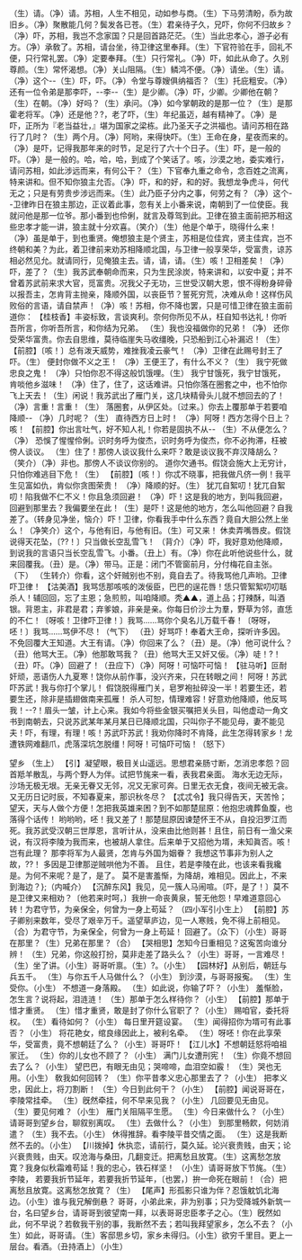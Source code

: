 <!-- { "loadSidebar": true } -->
（生）请。（净）请。苏相，人生不相见，动如参与商。（生）下马劳清盼，忝为故旧乡。（净）聚散能几何？鬓发各已苍。（生）君亲待子久，兄吓，你何不归故乡？（净）吓，苏相，我岂不念家国？只是回首路茫茫。（生）当此忠孝心，游子必有方。（净）承敎了。苏相，请台坐，待卫律这里奉拜。（生）下官符验在手，回礼不便，只行常礼罢。（净）定要奉拜。（生）只行常礼。（净）吓，如此从命了。久别尊颜。（生）常怀渴想。（净）关山阻隔。（生）鳞鸿不便。（净）请坐。（生）请。（净）这个--（生）吓，吓。（净）令堂与尊嫂俱纳福否？（生）托庇粗安。（净）还有一位令弟是那李吓，--李--（生）是少卿。（净）吓，少卿。少卿他在朝？（生）在朝。（净）好吗？（生）承问。（净）如今掌朝政的是那一位？（生）是那霍老将军。（净）还是他？?，老了吓，（生）年纪虽迈，越有精神了。（净）是吓，正所为『老当益壮，』堪为国家之梁栋。此乃圣天子之洪福也。请问苏相在路行了几时？（生）两个月。（净）阿哟，来得快吓。（生）王命在身，星夜而来的。（净）是吓，记得我那年来的时节，足足行了六十个日子。（生）吓，是一般的吓。（净）是一般的。哈，哈，哈，到成了个笑话了。咳，沙漠之地，委实难行，请问苏相，如此涉远而来，有何公干？（生）下官奉九重之命令，念百姓之流离，特来讲和。但不知你狼主允否。（净）吓，和的好，和的好。我想龙争虎斗，何代无之；只是有劳贵步涉远而来。（生）此乃臣子分内之事，何劳之有？（净）这个--卫律昨日在狼主那边，正议着此事，忽有关上小番来说，南朝到了一位使臣。我就问他是那一位爷。那小番到也伶俐，就言及尊驾到此。卫律在狼主面前把苏相这些忠孝才能一讲，狼主就十分欢喜。（笑介）（生）他是个单于，晓得什么来！（净）虽是单于，到也重贤。俺想狼主是个贤主，苏相是位佳宾，贤主佳宾，岂不终朝和美？为此，着卫律前来劝苏相降顺北国，与卫律一般享荣华，受富贵，谅苏相必然见允。就请同行，见俺狼主去。请，请，请。（生）咳！卫相差矣！（净）吓，差了？（生）我苏武奉朝命而来，只为生民涂炭，特来讲和，以安中夏；并不曾着苏武前来求大官，觅富贵。况我父子无功，三世受汉朝大恩，恨不得粉身碎骨以报吾主，怎肯背主抛亲，降顺外国，以丧臣节？誓死穷荒，决难从命！这样伤风败俗的言语，请自禁声！（净）咳！苏相，你不降也罢，只是可惜卫律在狼主面前道你：
【桂枝香】丰姿标致，言谈爽利。奈何你所见不从，枉自知书达礼！你听吾所言，你听吾所言，和你结为兄弟。
（生）我也没福做你的兄弟！（净）
还你受荣华富贵。你去自思维，莫待临崖失马收缰晚，只恐船到江心补漏迟！（生）
【前腔】〔咳！〕总有泼天威势，难挫我凌云豪气！
（净）卫律在此赐号封王了吓。（生）
便封你做不义之王！
（净）王便王了，有什么不义？（生）
我宁死做忠良之鬼！
（净）只怕你忍不得这般饥饿哩。（生）
我宁甘饿死，我宁甘饿死，肯啖他乡滋味！
（净）住了，住了，这话难讲。只怕你落在圈套之中，也不怕你飞上天去！（生）闲说！我苏武出了雁门关，这几块精骨头儿就不想回去的了！（净）言重！言重！（生）
落圈套，从伊区处。〔过来。〕你去上覆那单于若要咱降顺--
（净）几时呢？（生）
直待西方日上时！
（净）阿呀！西方怎得个日上？咳！
【前腔】你出言吐气，好不知人礼！你若是固执不从--
（生）不从便怎么？（净）
恐悞了惺惺伶俐。识时务呼为俊杰，识时务呼为俊杰，你不必拘滞，枉被傍人谈议。
（生）住了！那傍人谈议我什么来吓？敢是谈议我不弃汉降胡么？（笑介）（净）非也。那傍人不谈议你别的。
道你欠通书。假饶会施大上无穷计，只怕你难逃目下危！（生）
【前腔】〔咳！〕你忒不晓事，把我做凡侪一例！我平生见富如仇，肯似你贪图荣贵！
（净）降顺的好。（生）
犹兀自絮叨！犹兀自絮叨！陷我做不仁不义！你且急须回避！
（净）吓！这是我的地方，到叫我回避，回避到那里去？我偏要坐在此！（生）是吓！这是他的地方，怎么叫他回避？自我差了。（转身见净坐，恼介）吓！卫律，你看我手中什么东西？竟自大胆公然上坐么！（净笑介）这个，与他有旧，与他有旧。（生）可又来！
休卖弄嘴唇皮。假饶说得天花坠，〔??！〕只当做长空乱雪飞！
（背介）（净）吓，我好意劝他降顺，到说我的言语只当长空乱雪飞。小番。（丑上）有。（净）你在此听他说些什么，就来回覆我。（丑）是。（净）带马。正是：闭门不管窗前月，分付梅花自主张。（下）
（生转介）你看，这个奸贼别也不别，竟自去了。待我骂他几声哟。卫律吓卫律！
【沽美酒】我骂恁那咳咳的泼佞臣，巴巴的逞花唇！恁只管絮絮叨叨聒杀人！辅回回，忘了主恩；急煎煎，叫咱降顺。秃▲▲，道上品；打辣酥，叫酒银。背恩主，非君是君；弃爹娘，非亲是亲。你每日价沙土为羣，野草为邻，直恁的不仁！〔呀咳！卫律吓卫律！〕我骂......骂你个臭名儿万载千春！〔呀呀，呸！〕我骂......骂伊不尽！（气下）
（丑）好骂吓！奉着大王命，探听许多因。不免回覆大王知道。大王有请。（净）你回来了么？（丑）是。（净）他可说什么？（丑）他骂大王。（净）他那敢骂我？（丑）他骂大王又奸又佞。（净）唗！?！（丑）吓。（净）回避了！（丑应下）（净）阿呀！可恼吓可恼！
【驻马听】叵耐奸顽，恶语伤人九夏寒！饶你从前作事，没兴齐来，只在转眼之间！
阿呀！苏武吓苏武！我与你打个掌儿！
假饶脱得雁门关，皂罗袍扯碎没一半！若要生还，若要生还，除非是插翅做南来孤雁！
杀人可恕，情理难容！好意劝他降顺，他反骂我！--?！眉头一皱，计上心来。我如今将些金银买嘱把关头目，叫他虚动一角文书到南朝去，只说苏武某年某月某日已降顺北国，只叫你子不能见母，妻不能见夫！吓，有理，有理！咳！苏武吓苏武！我劝你降时不肯降，此生怎得转家乡！龙遭铁网难翻爪，虎落深坑怎脱缰！阿呀！可恼吓可恼！（怒下）
 
望乡
（生上）
【引】凝望眼，极目关山遥远。思想君亲肠寸断，怎消忠孝怨？回首羝羊散乱，与两个野人为伴。试把节旄来一看，表我君亲面。
海水无边无际，沙场无极无垠。无亲无眷又无邻，况又无家可奔。日里无衣无食，夜间无被无衾。又无历日记时辰，不知春夏来，那识秋冬尽？
【忒忒令】我只得告天，天苦怜；望天，天与人做个方便！怎把我英雄来困？到不如那楚屈原：他抱忠魂葬鱼腹，也落得个话传！
哟哟哟，呸！我又差了！那楚屈原因谏楚怀王不从，自投汨罗江而死。我苏武受汉朝三世厚恩，言听计从，没来由比他则甚！且住，前日有一渔父来说，有汉将李陵为我而来，也被胡人拿住。后来单于又招他为壻，未知眞否。咳！岂有此理？
那李将军为人最贤，怎肯与外国为姻眷？
我想这节事非为别人之故，??！
多因是卫律那逆贼哄他为不善。
且住，若是李陵在此，也该来看我纔是。为何不来呢？是了，是了。
莫不是害羞惭，为降胡，难相见。因此上，不来到海边？};（内喊介）
【沉醉东风】我见，见一簇人马闹喧。〔吓，是了！〕莫不是卫律又来相劝？〔他若来时呵，〕我拚一命丧黄泉，誓无他怨！早难道意回心转！为君守节，为亲保全，何曾为一身上苟延？
（四小军引小生上）
【前腔】苏子卿别来数年，受尽了艰辛万千。遥望草庐边，见一人寒贱，免不得上前相见。（合）为君守节，为亲保全，何曾为一身上苟延！
回避了。（众下）（小生）哥哥在那里？（生）兄弟在那里？（合）
【哭相思】怎知今日重相见？这寃苦向谁分辨！
（生）兄弟，你这般打扮，莫非走差了路头么？（小生）哥哥，一言难尽！（生）坐了讲。（小生）哥哥听禀。（生）?。（小生）
【园林好】从别后，朝廷与兵五千。
（生）与你五千人马做什么？（小生）
到沙漠，与哥哥报寃。
（生）生受你。（小生）
不想道一身落殿。
（生）如此说，你输了吓？（小生）
羞惭脸，怎生言？说将起，泪涟涟！
（生）那单于怎么样待你？（小生）
【前腔】那单于惜才重贤。
（生）惜才重贤，敢是封了你什么官职了？（小生）
赐咱官，委托将权。
（生）看待如何？（小生）
每日里开筵设宴。
（生）闻得招你为壻可有此事否？（小生）
将花艳女，绾良缘因此上，被利名牵。
（生）呀呸！你在此享荣华，受富贵，竟不想朝廷了么？（小生）哥哥吓！
【江儿水】不想朝廷怒将咱祖冡迁。
（生）你的儿女也不顾了？（小生）
满门儿女遭刑宪！
（生）你竟不想回去了么？（小生）
望巴巴，有眼无由见；哭啼啼，血泪空如霰！
（生）哭也无用。（小生）
敎我如何回转？
（生）你平昔孝义忠心那里去了？（小生）
把孝义忠，因此上，将刀割断！
（生）今日到此何干？（小生）
【前腔】闻说哥哥在，李陵常挂牵。
（生）旣然牵挂，何不早来见我？（小生）
几回要见无由见。
（生）要见何难？（小生）
雁门关阻隔平生愿。
（生）今日来做什么？（小生）
请哥哥到望乡台，聊叙别离叹。
（生）去做什么？（小生）
到那里畅飮，何妨消遣？
（生）我不去。（小生）
休得推辞。看李陵平昔交情之面。
（生）这是我断然不去的。（小生）
【川拨掉】休执恋，请前行，莫久延。论兴衰贵贱，由天；论兴衰贵贱，由天。叹沧海与桑田，几翻变迁。把离愁且放寛。（生）这离愁怎放寛？我身似秋霜难苟延！我的忠心，铁石样坚！
（小生）请哥哥放下节旄。（生）李陵，
若要我折节延年，若要我折节延年，〔也罢，〕拚一命死在眼前！（合）把离愁且放寛。这离愁怎放寛？（生）
【尾声】形孤影只谁为伴？忍饿躭饥北海边。（小生）谁与我兄解倒悬？
哥哥，小弟此来，非为别事；只为受降城外新筑一台，名曰望乡台，请哥哥到彼望南一拜，以表哥哥忠臣孝子之心。（生）旣然如此，何不早说？若敎我干别的事，我断然不去；若叫我拜望家乡，怎么不去？（小生）如此，哥哥请。（生）客邸思乡切，家乡未得归。（小生）欲穷千里目。更上一层台。看酒。（丑持酒上）（小生）
